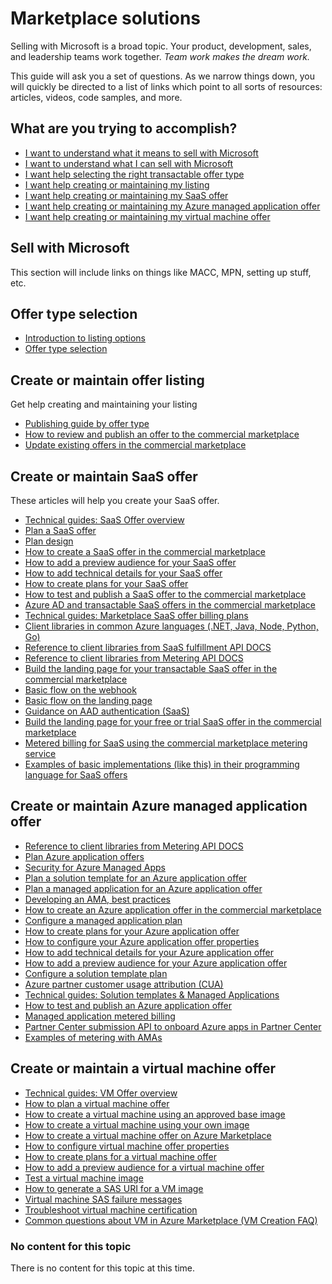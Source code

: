 # Marketplace solutions

Selling with Microsoft is a broad topic. Your product, development, sales, and leadership teams work
together. *Team work makes the dream work.* 

This guide will ask you a set of questions. As we narrow things down, you will quickly be directed to a list 
of links which point to all sorts of resources: articles, videos, code samples, and more. 

## What are you trying to accomplish?

* [I want to understand what it means to sell with Microsoft](/marketplace/Sell-with-Microsoft.md)
* [I want to understand what I can sell with Microsoft](/marketplace/Offer-type-selection.md)
* [I want help selecting the right transactable offer type ](/marketplace/Offer-type-selection.md)
* [I want help creating or maintaining my listing](/marketplace/Create-or-maintain-offer-listing.md)
* [I want help creating or maintaining my SaaS offer](/marketplace/Create-or-maintain-SaaS-offer.md)
* [I want help creating or maintaining my Azure managed application offer](/marketplace/Create-or-maintain-Azure-managed-application-offer.md)
* [I want help creating or maintaining my virtual machine offer](/marketplace/Create-or-maintain-a-virtual-machine-offer.md)

## Sell with Microsoft

This section will include links on things like MACC, MPN, setting up stuff, etc.

## Offer type selection

* [Introduction to listing options](https://docs.microsoft.com/azure/marketplace/determine-your-listing-type)
* [Offer type selection](#No-content-for-this-topic)


## Create or maintain offer listing

Get help creating and maintaining your listing

* [Publishing guide by offer type](https://docs.microsoft.com/azure/marketplace/publisher-guide-by-offer-type)
* [How to review and publish an offer to the commercial marketplace](https://docs.microsoft.com/azure/marketplace/review-publish-offer)
* [Update existing offers in the commercial marketplace](https://docs.microsoft.com/azure/marketplace/partner-center-portal/update-existing-offer)

## Create or maintain SaaS offer

These articles will help you create your SaaS offer. 

* [Technical guides: SaaS Offer overview](https://assetsprod.microsoft.com/mpn/marketplace-saas-offer-overview.pptx)
* [Plan a SaaS offer](http://https://docs.microsoft.com/azure/marketplace/plan-saas-offer)
* [Plan design](#No-content-for-this-topic)
* [How to create a SaaS offer in the commercial marketplace](https://docs.microsoft.com/azure/marketplace/create-new-saas-offer)
* [How to add a preview audience for your SaaS offer](https://docs.microsoft.com/azure/marketplace/create-new-saas-offer-preview)
* [How to add technical details for your SaaS offer](https://docs.microsoft.com/azure/marketplace/create-new-saas-offer-technical)
* [How to create plans for your SaaS offer](https://docs.microsoft.com/azure/marketplace/create-new-saas-offer-plans)
* [How to test and publish a SaaS offer to the commercial marketplace](https://docs.microsoft.com/azure/marketplace/test-publish-saas-offer)
* [Azure AD and transactable SaaS offers in the commercial marketplace](https://docs.microsoft.com/azure/marketplace/azure-ad-saas)
* [Technical guides: Marketplace SaaS offer billing plans](https://partner.microsoft.com/asset/collection/commercial-marketplace-technical-guides#/)
* [Client libraries in common Azure languages (.NET, Java, Node, Python, Go)](#No-content-for-this-topic)
* [Reference to client libraries from SaaS fulfillment API DOCS](https://docs.microsoft.com/azure/marketplace/partner-center-portal/pc-saas-fulfillment-api-v2)
* [Reference to client libraries from Metering API DOCS](https://docs.microsoft.com/azure/marketplace/partner-center-portal/marketplace-metering-service-apis)
* [Build the landing page for your transactable SaaS offer in the commercial marketplace](https://docs.microsoft.com/azure/marketplace/azure-ad-transactable-saas-landing-page)
* [Basic flow on the webhook](#No-content-for-this-topic)
* [Basic flow on the landing page](#No-content-for-this-topic)
* [Guidance on AAD authentication (SaaS)](#No-content-for-this-topic)
* [Build the landing page for your free or trial SaaS offer in the commercial marketplace](https://docs.microsoft.com/azure/marketplace/azure-ad-free-or-trial-landing-page)
* [Metered billing for SaaS using the commercial marketplace metering service](https://docs.microsoft.com/azure/marketplace/partner-center-portal/saas-metered-billing)
* [Examples of basic implementations (like this) in their programming language for SaaS offers](#No-content-for-this-topic)


## Create or maintain Azure managed application offer

* [Reference to client libraries from Metering API DOCS](https://docs.microsoft.com/azure/marketplace/partner-center-portal/marketplace-metering-service-apis)
* [Plan Azure application offers](https://docs.microsoft.com/azure/marketplace/plan-azure-application-offer)
* [Security for Azure Managed Apps](#No-content-for-this-topic)
* [Plan a solution template for an Azure application offer](https://docs.microsoft.com/azure/marketplace/plan-azure-app-solution-template)
* [Plan a managed application for an Azure application offer](https://docs.microsoft.com/azure/marketplace/plan-azure-app-managed-app)
* [Developing an AMA, best practices](#No-content-for-this-topic)
* [How to create an Azure application offer in the commercial marketplace](https://docs.microsoft.com/azure/marketplace/create-new-azure-apps-offer)
* [Configure a managed application plan](https://docs.microsoft.com/azure/marketplace/create-new-azure-apps-offer-managed)
* [How to create plans for your Azure application offer](https://docs.microsoft.com/azure/marketplace/create-new-azure-apps-offer-plans)
* [How to configure your Azure application offer properties](https://docs.microsoft.com/azure/marketplace/create-new-azure-apps-offer-properties)
* [How to add technical details for your Azure application offer](https://docs.microsoft.com/azure/marketplace/create-new-azure-apps-offer-technical)
* [How to add a preview audience for your Azure application offer](https://docs.microsoft.com/azure/marketplace/create-new-azure-apps-offer-preview)
* [Configure a solution template plan](https://docs.microsoft.com/azure/marketplace/create-new-azure-apps-offer-solution)
* [Azure partner customer usage attribution (CUA)](https://docs.microsoft.com/azure/marketplace/azure-partner-customer-usage-attribution)
* [Technical guides: Solution templates & Managed Applications](https://assetsprod.microsoft.com/mpn/azure-apps-and-managed-applications.pptx)
* [How to test and publish an Azure application offer](https://docs.microsoft.com/azure/marketplace/create-new-azure-apps-offer-test-publish)
* [Managed application metered billing](https://docs.microsoft.com/azure/marketplace/partner-center-portal/azure-app-metered-billing)
* [Partner Center submission API to onboard Azure apps in Partner Center](https://docs.microsoft.com/azure/marketplace/partner-center-portal/azure-app-apis)
* [Examples of metering with AMAs](#No-content-for-this-topic)

## Create or maintain a virtual machine offer

* [Technical guides: VM Offer overview](https://assetsprod.microsoft.com/mpn/vm-offer-overview.pptx)
* [How to plan a virtual machine offer](https://docs.microsoft.com/azure/marketplace/marketplace-virtual-machines)
* [How to create a virtual machine using an approved base image](https://docs.microsoft.com/azure/marketplace/azure-vm-create-using-approved-base)
* [How to create a virtual machine using your own image](https://docs.microsoft.com/azure/marketplace/azure-vm-create-using-own-image)
* [How to create a virtual machine offer on Azure Marketplace](https://docs.microsoft.com/azure/marketplace/azure-vm-create)
* [How to configure virtual machine offer properties](https://docs.microsoft.com/azure/marketplace/azure-vm-create-properties)
* [How to create plans for a virtual machine offer](https://docs.microsoft.com/azure/marketplace/azure-vm-create-plans)
* [How to add a preview audience for a virtual machine offer](https://docs.microsoft.com/azure/marketplace/azure-vm-create-preview)
* [Test a virtual machine image](https://docs.microsoft.com/azure/marketplace/azure-vm-image-test)
* [How to generate a SAS URI for a VM image](https://docs.microsoft.com/azure/marketplace/azure-vm-get-sas-uri)
* [Virtual machine SAS failure messages](https://docs.microsoft.com/azure/marketplace/azure-vm-sas-failure-messages)
* [Troubleshoot virtual machine certification](https://docs.microsoft.com/azure/marketplace/azure-vm-create-certification-faq)
* [Common questions about VM in Azure Marketplace (VM Creation FAQ)](https://docs.microsoft.com/azure/marketplace/azure-vm-create-faq)

### No content for this topic

There is no content for this topic at this time.
